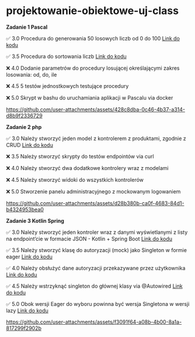 # projektowanie-obiektowe-uj-class

**Zadanie 1 Pascal**

✅ 3.0 Procedura do generowania 50 losowych liczb od 0 do 100 [Link do kodu](https://github.com/michalharasim/projektowanie-obiektowe-uj-class/blob/main/zad1/zad1.pas)

✅ 3.5 Procedura do sortowania liczb [Link do kodu](https://github.com/michalharasim/projektowanie-obiektowe-uj-class/blob/main/zad1/zad1.pas)

❌ 4.0 Dodanie parametrów do procedury losującej określającymi zakres
losowania: od, do, ile

❌ 4.5 5 testów jednostkowych testujące procedury

❌ 5.0 Skrypt w bashu do uruchamiania aplikacji w Pascalu via docker

https://github.com/user-attachments/assets/428c8dba-0c46-4b37-a314-d8b9f2336729


**Zadanie 2 php**

✅ 3.0 Należy stworzyć jeden model z kontrolerem z produktami, zgodnie z
CRUD [Link do kodu]([https://github.com/michalharasim/projektowanie-obiektowe-uj-class/blob/main/zad1/zad1.pas](https://github.com/michalharasim/projektowanie-obiektowe-uj-class/tree/main/zad2/src))

❌ 3.5 Należy stworzyć skrypty do testów endpointów via curl

❌ 4.0 Należy stworzyć dwa dodatkowe kontrolery wraz z modelami

❌ 4.5 Należy stworzyć widoki do wszystkich kontrolerów

❌ 5.0 Stworzenie panelu administracyjnego z mockowanym logowaniem

https://github.com/user-attachments/assets/d28b380b-ca0f-4683-84d1-b4324953bea0

**Zadanie 3 Kotlin Spring**

✅ 3.0 Należy stworzyć jeden kontroler wraz z danymi wyświetlanymi z
listy na endpoint’cie w formacie JSON - Kotlin + Spring Boot [Link do kodu](https://github.com/michalharasim/projektowanie-obiektowe-uj-class/blob/main/zad3/src/main/kotlin/dev/michalharasim/zad3/controllers/AuthController.kt)

✅ 3.5 Należy stworzyć klasę do autoryzacji (mock) jako Singleton w
formie eager [Link do kodu](https://github.com/michalharasim/projektowanie-obiektowe-uj-class/blob/main/zad3/src/main/kotlin/dev/michalharasim/zad3/services/AuthServiceEager.kt)

✅ 4.0 Należy obsłużyć dane autoryzacji przekazywane przez użytkownika [Link do kodu](https://github.com/michalharasim/projektowanie-obiektowe-uj-class/blob/main/zad3/src/main/kotlin/dev/michalharasim/zad3/controllers/AuthController.kt)

✅ 4.5 Należy wstrzyknąć singleton do głównej klasy via @Autowired [Link do kodu](https://github.com/michalharasim/projektowanie-obiektowe-uj-class/blob/main/zad3/src/main/kotlin/dev/michalharasim/zad3/controllers/AuthController.kt)

✅ 5.0 Obok wersji Eager do wyboru powinna być wersja Singletona w wersji lazy [Link do kodu](https://github.com/michalharasim/projektowanie-obiektowe-uj-class/blob/main/zad3/src/main/kotlin/dev/michalharasim/zad3/services/AuthServiceLazy.kt)

https://github.com/user-attachments/assets/f3091f64-a08b-4b00-8a1a-817299f2902b



